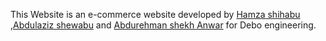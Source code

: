 This Website is an e-commerce website developed by <a href="https://github.com/hshehabu">Hamza shihabu</a> ,<a href="https://github.com/abshwabu">Abdulaziz shewabu</a> and <a href="https://github.com/aabduredev">Abdurehman shekh Anwar</a> for Debo engineering.
